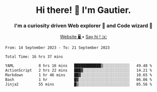 <h1 align="center">Hi there! 👋 I'm Gautier.</h1>
<h3 align="center">I'm a curiosity driven Web explorer 🚀 and Code wizard 🧙</h3>

<p align="center">
  <a href="https://xisabla.github.io/">Website 🖥️ </a> •
  <a href="mailto:xisabla.dev@gmail.com">Say hi ! ✉️</a>
</p>

<!--START_SECTION:waka-->

```txt
From: 14 September 2023 - To: 21 September 2023

Total Time: 16 hrs 37 mins

YAML           8 hrs 16 mins   ████████████▒░░░░░░░░░░░░   49.48 %
ActionScript   2 hrs 22 mins   ███▓░░░░░░░░░░░░░░░░░░░░░   14.21 %
Markdown       1 hr 46 mins    ██▓░░░░░░░░░░░░░░░░░░░░░░   10.65 %
Bash           1 hr            █▓░░░░░░░░░░░░░░░░░░░░░░░   06.06 %
Jinja2         55 mins         █▒░░░░░░░░░░░░░░░░░░░░░░░   05.56 %
```

<!--END_SECTION:waka-->
